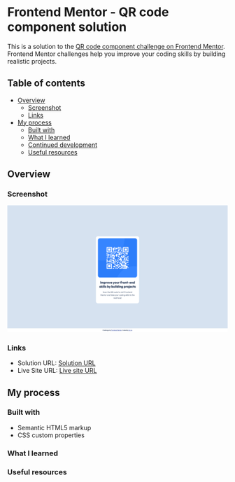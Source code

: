 # Frontend Mentor - QR code component solution

This is a solution to the [QR code component challenge on Frontend Mentor](https://www.frontendmentor.io/challenges/qr-code-component-iux_sIO_H). Frontend Mentor challenges help you improve your coding skills by building realistic projects. 

## Table of contents

- [Overview](#overview)
  - [Screenshot](#screenshot)
  - [Links](#links)
- [My process](#my-process)
  - [Built with](#built-with)
  - [What I learned](#what-i-learned)
  - [Continued development](#continued-development)
  - [Useful resources](#useful-resources)

## Overview

### Screenshot

![](./screenshot.png)

### Links

- Solution URL: [Solution URL](https://github.com/te-sa/qr-code-component-main/blob/main/index.html)
- Live Site URL: [Live site URL](https://te-sa.github.io/qr-code-component-main/)

## My process

### Built with

- Semantic HTML5 markup
- CSS custom properties

### What I learned


### Useful resources
